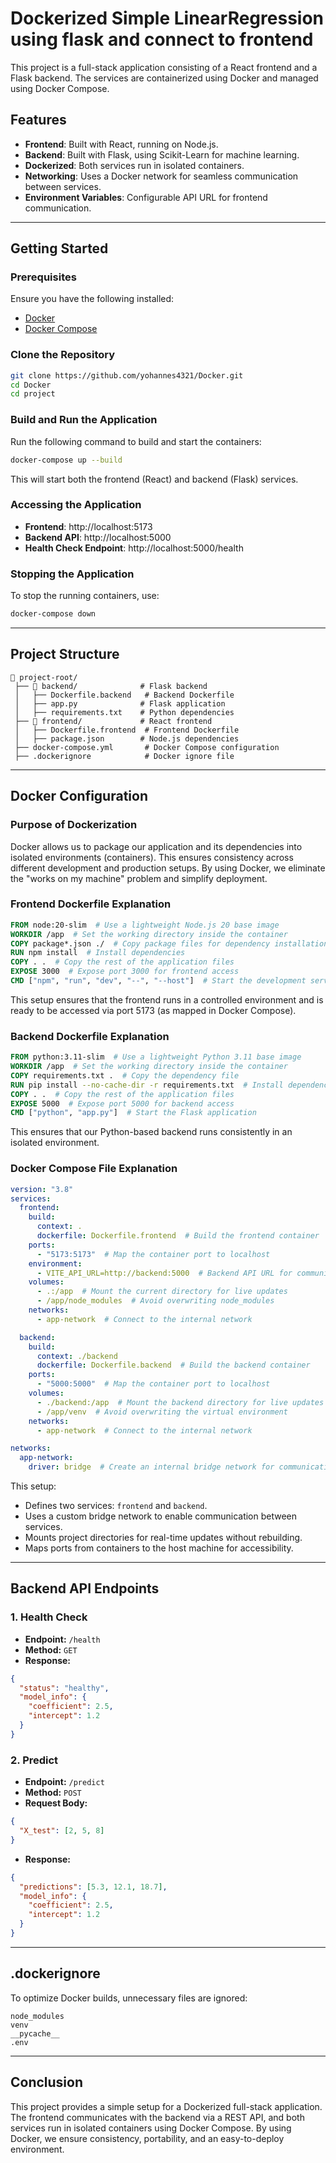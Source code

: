# Dockerized Simple  LinearRegression using flask and connect to frontend

This project is a full-stack application consisting of a React frontend and a Flask backend. The services are containerized using Docker and managed using Docker Compose.

## Features
- **Frontend**: Built with React, running on Node.js.
- **Backend**: Built with Flask, using Scikit-Learn for machine learning.
- **Dockerized**: Both services run in isolated containers.
- **Networking**: Uses a Docker network for seamless communication between services.
- **Environment Variables**: Configurable API URL for frontend communication.

---

## Getting Started
### Prerequisites
Ensure you have the following installed:
- [Docker](https://www.docker.com/get-started)
- [Docker Compose](https://docs.docker.com/compose/install/)

### Clone the Repository
```sh
git clone https://github.com/yohannes4321/Docker.git
cd Docker
cd project
```

### Build and Run the Application
Run the following command to build and start the containers:
```sh
docker-compose up --build
```
This will start both the frontend (React) and backend (Flask) services.

### Accessing the Application
- **Frontend**: http://localhost:5173
- **Backend API**: http://localhost:5000
- **Health Check Endpoint**: http://localhost:5000/health

### Stopping the Application
To stop the running containers, use:
```sh
docker-compose down
```

---

## Project Structure
```
📂 project-root/
 ├── 📂 backend/              # Flask backend
 │   ├── Dockerfile.backend   # Backend Dockerfile
 │   ├── app.py              # Flask application
 │   ├── requirements.txt    # Python dependencies
 ├── 📂 frontend/             # React frontend
 │   ├── Dockerfile.frontend  # Frontend Dockerfile
 │   ├── package.json        # Node.js dependencies
 ├── docker-compose.yml       # Docker Compose configuration
 ├── .dockerignore            # Docker ignore file
```

---

## Docker Configuration
### Purpose of Dockerization
Docker allows us to package our application and its dependencies into isolated environments (containers). This ensures consistency across different development and production setups. By using Docker, we eliminate the "works on my machine" problem and simplify deployment.

### Frontend Dockerfile Explanation
```dockerfile
FROM node:20-slim  # Use a lightweight Node.js 20 base image
WORKDIR /app  # Set the working directory inside the container
COPY package*.json ./  # Copy package files for dependency installation
RUN npm install  # Install dependencies
COPY . .  # Copy the rest of the application files
EXPOSE 3000  # Expose port 3000 for frontend access
CMD ["npm", "run", "dev", "--", "--host"]  # Start the development server
```
This setup ensures that the frontend runs in a controlled environment and is ready to be accessed via port 5173 (as mapped in Docker Compose).

### Backend Dockerfile Explanation
```dockerfile
FROM python:3.11-slim  # Use a lightweight Python 3.11 base image
WORKDIR /app  # Set the working directory inside the container
COPY requirements.txt .  # Copy the dependency file
RUN pip install --no-cache-dir -r requirements.txt  # Install dependencies efficiently
COPY . .  # Copy the rest of the application files
EXPOSE 5000  # Expose port 5000 for backend access
CMD ["python", "app.py"]  # Start the Flask application
```
This ensures that our Python-based backend runs consistently in an isolated environment.

### Docker Compose File Explanation
```yaml
version: "3.8"
services:
  frontend:
    build:
      context: .
      dockerfile: Dockerfile.frontend  # Build the frontend container
    ports:
      - "5173:5173"  # Map the container port to localhost
    environment:
      - VITE_API_URL=http://backend:5000  # Backend API URL for communication
    volumes:
      - .:/app  # Mount the current directory for live updates
      - /app/node_modules  # Avoid overwriting node_modules
    networks:
      - app-network  # Connect to the internal network

  backend:
    build:
      context: ./backend
      dockerfile: Dockerfile.backend  # Build the backend container
    ports:
      - "5000:5000"  # Map the container port to localhost
    volumes:
      - ./backend:/app  # Mount the backend directory for live updates
      - /app/venv  # Avoid overwriting the virtual environment
    networks:
      - app-network  # Connect to the internal network

networks:
  app-network:
    driver: bridge  # Create an internal bridge network for communication
```
This setup:
- Defines two services: `frontend` and `backend`.
- Uses a custom bridge network to enable communication between services.
- Mounts project directories for real-time updates without rebuilding.
- Maps ports from containers to the host machine for accessibility.

---

## Backend API Endpoints
### 1. Health Check
- **Endpoint:** `/health`
- **Method:** `GET`
- **Response:**
```json
{
  "status": "healthy",
  "model_info": {
    "coefficient": 2.5,
    "intercept": 1.2
  }
}
```

### 2. Predict
- **Endpoint:** `/predict`
- **Method:** `POST`
- **Request Body:**
```json
{
  "X_test": [2, 5, 8]
}
```
- **Response:**
```json
{
  "predictions": [5.3, 12.1, 18.7],
  "model_info": {
    "coefficient": 2.5,
    "intercept": 1.2
  }
}
```

---

## .dockerignore
To optimize Docker builds, unnecessary files are ignored:
```
node_modules
venv
__pycache__
.env
```

---

## Conclusion
This project provides a simple setup for a Dockerized full-stack application. The frontend communicates with the backend via a REST API, and both services run in isolated containers using Docker Compose. By using Docker, we ensure consistency, portability, and an easy-to-deploy environment.

